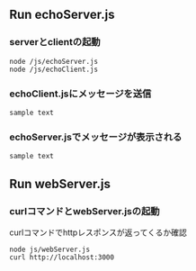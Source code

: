 
## Run echoServer.js
### serverとclientの起動
```
node /js/echoServer.js
node /js/echoClient.js
```
### echoClient.jsにメッセージを送信
```
sample text
```
### echoServer.jsでメッセージが表示される
```
sample text
```

## Run webServer.js
### curlコマンドとwebServer.jsの起動
curlコマンドでhttpレスポンスが返ってくるか確認
```
node js/webServer.js
curl http://localhost:3000
```
